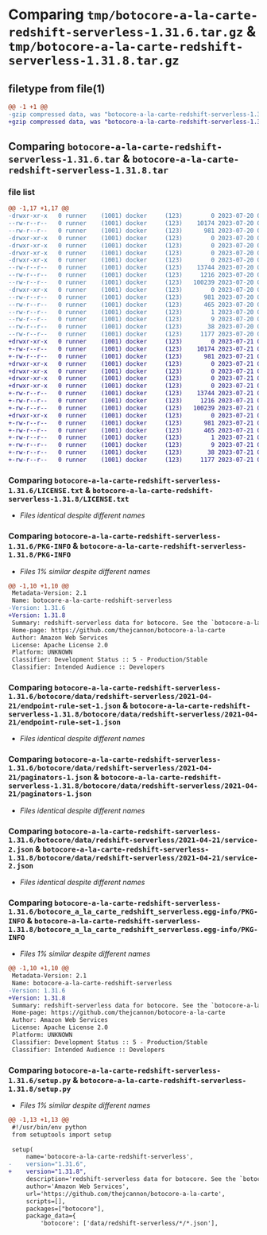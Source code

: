 # Comparing `tmp/botocore-a-la-carte-redshift-serverless-1.31.6.tar.gz` & `tmp/botocore-a-la-carte-redshift-serverless-1.31.8.tar.gz`

## filetype from file(1)

```diff
@@ -1 +1 @@
-gzip compressed data, was "botocore-a-la-carte-redshift-serverless-1.31.6.tar", last modified: Thu Jul 20 01:20:39 2023, max compression
+gzip compressed data, was "botocore-a-la-carte-redshift-serverless-1.31.8.tar", last modified: Fri Jul 21 01:21:49 2023, max compression
```

## Comparing `botocore-a-la-carte-redshift-serverless-1.31.6.tar` & `botocore-a-la-carte-redshift-serverless-1.31.8.tar`

### file list

```diff
@@ -1,17 +1,17 @@
-drwxr-xr-x   0 runner    (1001) docker     (123)        0 2023-07-20 01:20:39.086867 botocore-a-la-carte-redshift-serverless-1.31.6/
--rw-r--r--   0 runner    (1001) docker     (123)    10174 2023-07-20 01:20:38.000000 botocore-a-la-carte-redshift-serverless-1.31.6/LICENSE.txt
--rw-r--r--   0 runner    (1001) docker     (123)      981 2023-07-20 01:20:39.086867 botocore-a-la-carte-redshift-serverless-1.31.6/PKG-INFO
-drwxr-xr-x   0 runner    (1001) docker     (123)        0 2023-07-20 01:20:39.086867 botocore-a-la-carte-redshift-serverless-1.31.6/botocore/
-drwxr-xr-x   0 runner    (1001) docker     (123)        0 2023-07-20 01:20:39.086867 botocore-a-la-carte-redshift-serverless-1.31.6/botocore/data/
-drwxr-xr-x   0 runner    (1001) docker     (123)        0 2023-07-20 01:20:39.086867 botocore-a-la-carte-redshift-serverless-1.31.6/botocore/data/redshift-serverless/
-drwxr-xr-x   0 runner    (1001) docker     (123)        0 2023-07-20 01:20:39.086867 botocore-a-la-carte-redshift-serverless-1.31.6/botocore/data/redshift-serverless/2021-04-21/
--rw-r--r--   0 runner    (1001) docker     (123)    13744 2023-07-20 01:19:55.000000 botocore-a-la-carte-redshift-serverless-1.31.6/botocore/data/redshift-serverless/2021-04-21/endpoint-rule-set-1.json
--rw-r--r--   0 runner    (1001) docker     (123)     1216 2023-07-20 01:19:55.000000 botocore-a-la-carte-redshift-serverless-1.31.6/botocore/data/redshift-serverless/2021-04-21/paginators-1.json
--rw-r--r--   0 runner    (1001) docker     (123)   100239 2023-07-20 01:19:55.000000 botocore-a-la-carte-redshift-serverless-1.31.6/botocore/data/redshift-serverless/2021-04-21/service-2.json
-drwxr-xr-x   0 runner    (1001) docker     (123)        0 2023-07-20 01:20:39.086867 botocore-a-la-carte-redshift-serverless-1.31.6/botocore_a_la_carte_redshift_serverless.egg-info/
--rw-r--r--   0 runner    (1001) docker     (123)      981 2023-07-20 01:20:39.000000 botocore-a-la-carte-redshift-serverless-1.31.6/botocore_a_la_carte_redshift_serverless.egg-info/PKG-INFO
--rw-r--r--   0 runner    (1001) docker     (123)      465 2023-07-20 01:20:39.000000 botocore-a-la-carte-redshift-serverless-1.31.6/botocore_a_la_carte_redshift_serverless.egg-info/SOURCES.txt
--rw-r--r--   0 runner    (1001) docker     (123)        1 2023-07-20 01:20:39.000000 botocore-a-la-carte-redshift-serverless-1.31.6/botocore_a_la_carte_redshift_serverless.egg-info/dependency_links.txt
--rw-r--r--   0 runner    (1001) docker     (123)        9 2023-07-20 01:20:39.000000 botocore-a-la-carte-redshift-serverless-1.31.6/botocore_a_la_carte_redshift_serverless.egg-info/top_level.txt
--rw-r--r--   0 runner    (1001) docker     (123)       38 2023-07-20 01:20:39.086867 botocore-a-la-carte-redshift-serverless-1.31.6/setup.cfg
--rw-r--r--   0 runner    (1001) docker     (123)     1177 2023-07-20 01:20:38.000000 botocore-a-la-carte-redshift-serverless-1.31.6/setup.py
+drwxr-xr-x   0 runner    (1001) docker     (123)        0 2023-07-21 01:21:49.055442 botocore-a-la-carte-redshift-serverless-1.31.8/
+-rw-r--r--   0 runner    (1001) docker     (123)    10174 2023-07-21 01:21:48.000000 botocore-a-la-carte-redshift-serverless-1.31.8/LICENSE.txt
+-rw-r--r--   0 runner    (1001) docker     (123)      981 2023-07-21 01:21:49.055442 botocore-a-la-carte-redshift-serverless-1.31.8/PKG-INFO
+drwxr-xr-x   0 runner    (1001) docker     (123)        0 2023-07-21 01:21:49.051442 botocore-a-la-carte-redshift-serverless-1.31.8/botocore/
+drwxr-xr-x   0 runner    (1001) docker     (123)        0 2023-07-21 01:21:49.051442 botocore-a-la-carte-redshift-serverless-1.31.8/botocore/data/
+drwxr-xr-x   0 runner    (1001) docker     (123)        0 2023-07-21 01:21:49.051442 botocore-a-la-carte-redshift-serverless-1.31.8/botocore/data/redshift-serverless/
+drwxr-xr-x   0 runner    (1001) docker     (123)        0 2023-07-21 01:21:49.051442 botocore-a-la-carte-redshift-serverless-1.31.8/botocore/data/redshift-serverless/2021-04-21/
+-rw-r--r--   0 runner    (1001) docker     (123)    13744 2023-07-21 01:21:06.000000 botocore-a-la-carte-redshift-serverless-1.31.8/botocore/data/redshift-serverless/2021-04-21/endpoint-rule-set-1.json
+-rw-r--r--   0 runner    (1001) docker     (123)     1216 2023-07-21 01:21:06.000000 botocore-a-la-carte-redshift-serverless-1.31.8/botocore/data/redshift-serverless/2021-04-21/paginators-1.json
+-rw-r--r--   0 runner    (1001) docker     (123)   100239 2023-07-21 01:21:06.000000 botocore-a-la-carte-redshift-serverless-1.31.8/botocore/data/redshift-serverless/2021-04-21/service-2.json
+drwxr-xr-x   0 runner    (1001) docker     (123)        0 2023-07-21 01:21:49.055442 botocore-a-la-carte-redshift-serverless-1.31.8/botocore_a_la_carte_redshift_serverless.egg-info/
+-rw-r--r--   0 runner    (1001) docker     (123)      981 2023-07-21 01:21:49.000000 botocore-a-la-carte-redshift-serverless-1.31.8/botocore_a_la_carte_redshift_serverless.egg-info/PKG-INFO
+-rw-r--r--   0 runner    (1001) docker     (123)      465 2023-07-21 01:21:49.000000 botocore-a-la-carte-redshift-serverless-1.31.8/botocore_a_la_carte_redshift_serverless.egg-info/SOURCES.txt
+-rw-r--r--   0 runner    (1001) docker     (123)        1 2023-07-21 01:21:49.000000 botocore-a-la-carte-redshift-serverless-1.31.8/botocore_a_la_carte_redshift_serverless.egg-info/dependency_links.txt
+-rw-r--r--   0 runner    (1001) docker     (123)        9 2023-07-21 01:21:49.000000 botocore-a-la-carte-redshift-serverless-1.31.8/botocore_a_la_carte_redshift_serverless.egg-info/top_level.txt
+-rw-r--r--   0 runner    (1001) docker     (123)       38 2023-07-21 01:21:49.055442 botocore-a-la-carte-redshift-serverless-1.31.8/setup.cfg
+-rw-r--r--   0 runner    (1001) docker     (123)     1177 2023-07-21 01:21:48.000000 botocore-a-la-carte-redshift-serverless-1.31.8/setup.py
```

### Comparing `botocore-a-la-carte-redshift-serverless-1.31.6/LICENSE.txt` & `botocore-a-la-carte-redshift-serverless-1.31.8/LICENSE.txt`

 * *Files identical despite different names*

### Comparing `botocore-a-la-carte-redshift-serverless-1.31.6/PKG-INFO` & `botocore-a-la-carte-redshift-serverless-1.31.8/PKG-INFO`

 * *Files 1% similar despite different names*

```diff
@@ -1,10 +1,10 @@
 Metadata-Version: 2.1
 Name: botocore-a-la-carte-redshift-serverless
-Version: 1.31.6
+Version: 1.31.8
 Summary: redshift-serverless data for botocore. See the `botocore-a-la-carte` package for more info.
 Home-page: https://github.com/thejcannon/botocore-a-la-carte
 Author: Amazon Web Services
 License: Apache License 2.0
 Platform: UNKNOWN
 Classifier: Development Status :: 5 - Production/Stable
 Classifier: Intended Audience :: Developers
```

### Comparing `botocore-a-la-carte-redshift-serverless-1.31.6/botocore/data/redshift-serverless/2021-04-21/endpoint-rule-set-1.json` & `botocore-a-la-carte-redshift-serverless-1.31.8/botocore/data/redshift-serverless/2021-04-21/endpoint-rule-set-1.json`

 * *Files identical despite different names*

### Comparing `botocore-a-la-carte-redshift-serverless-1.31.6/botocore/data/redshift-serverless/2021-04-21/paginators-1.json` & `botocore-a-la-carte-redshift-serverless-1.31.8/botocore/data/redshift-serverless/2021-04-21/paginators-1.json`

 * *Files identical despite different names*

### Comparing `botocore-a-la-carte-redshift-serverless-1.31.6/botocore/data/redshift-serverless/2021-04-21/service-2.json` & `botocore-a-la-carte-redshift-serverless-1.31.8/botocore/data/redshift-serverless/2021-04-21/service-2.json`

 * *Files identical despite different names*

### Comparing `botocore-a-la-carte-redshift-serverless-1.31.6/botocore_a_la_carte_redshift_serverless.egg-info/PKG-INFO` & `botocore-a-la-carte-redshift-serverless-1.31.8/botocore_a_la_carte_redshift_serverless.egg-info/PKG-INFO`

 * *Files 1% similar despite different names*

```diff
@@ -1,10 +1,10 @@
 Metadata-Version: 2.1
 Name: botocore-a-la-carte-redshift-serverless
-Version: 1.31.6
+Version: 1.31.8
 Summary: redshift-serverless data for botocore. See the `botocore-a-la-carte` package for more info.
 Home-page: https://github.com/thejcannon/botocore-a-la-carte
 Author: Amazon Web Services
 License: Apache License 2.0
 Platform: UNKNOWN
 Classifier: Development Status :: 5 - Production/Stable
 Classifier: Intended Audience :: Developers
```

### Comparing `botocore-a-la-carte-redshift-serverless-1.31.6/setup.py` & `botocore-a-la-carte-redshift-serverless-1.31.8/setup.py`

 * *Files 1% similar despite different names*

```diff
@@ -1,13 +1,13 @@
 #!/usr/bin/env python
 from setuptools import setup
 
 setup(
     name='botocore-a-la-carte-redshift-serverless',
-    version="1.31.6",
+    version="1.31.8",
     description='redshift-serverless data for botocore. See the `botocore-a-la-carte` package for more info.',
     author='Amazon Web Services',
     url='https://github.com/thejcannon/botocore-a-la-carte',
     scripts=[],
     packages=["botocore"],
     package_data={
         'botocore': ['data/redshift-serverless/*/*.json'],
```

